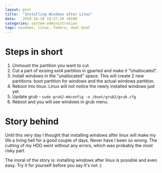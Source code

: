 ```yaml
---
layout: post
title:  "Installing Windows after Linux"
date:   2019-10-30 19:37:20 +0100
categories: system-administration
tags: windows, linux, fedora, dual-boot
---
```


# Steps in short

1. Unmount the partition you want to cut.
2. Cut a part of exising ext4 partition in gparted and make it "Unallocated".
3. Install windows in the "unallocated" space. This will create 2 new partitions: boot partition for windows and the actual windows partition.
4. Reboot into linux. Linux will not notice the newly installed windows just yet.
5. Update grub - `sudo grub2-mkconfig -o /boot/grub2/grub.cfg `
6. Reboot and you will see windows in grub menu.


# Story behind

Until this very day I thought that installing windows after linux will make my life a living hell for a good couple of days. Never have I been so wrong. The cutting of my HDD went without any errors, which was probably the most risky part. 

The moral of the story is: installing windows after linux is possible and even easy. Try it for yourself before you say it's not :)
